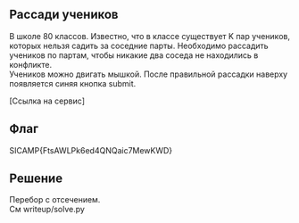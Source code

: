 ## Рассади учеников
В школе 80 классов. Известно, что в классе существует K пар учеников, которых нельзя садить за соседние парты. Необходимо рассадить учеников по партам, чтобы никакие два соседа не находились в конфликте.  
Учеников можно двигать мышкой. После правильной рассадки наверху появляется синяя кнопка submit.

[Ссылка на сервис]

## Флаг 
SICAMP{FtsAWLPk6ed4QNQaic7MewKWD}

## Решение
Перебор с отсечением.  
См writeup/solve.py